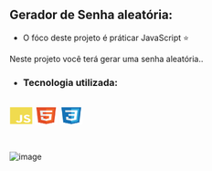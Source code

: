 ## Gerador de Senha aleatória:

* O fóco deste projeto é práticar JavaScript ⭐

Neste projeto você terá gerar uma senha aleatória..

* <h3> Tecnologia utilizada: </h3>

<div style="display: inline_block"><br>
  <img align="center" alt="Rafa-Js" height="30" width="40" src="https://raw.githubusercontent.com/devicons/devicon/master/icons/javascript/javascript-plain.svg">
  <img align="center" alt="Rafa-HTML" height="30" width="40" src="https://raw.githubusercontent.com/devicons/devicon/master/icons/html5/html5-original.svg">
  <img align="center" alt="Rafa-CSS" height="30" width="40" src="https://raw.githubusercontent.com/devicons/devicon/master/icons/css3/css3-original.svg">
   </div> <br> <br>
   
   ![image](https://user-images.githubusercontent.com/97531724/223284316-2a5f6dc4-6e0d-43f5-83d0-0e1d624dde55.png)
